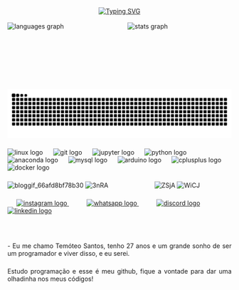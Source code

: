   <div align="center">
    <a href="https://git.io/typing-svg"><img src="https://readme-typing-svg.demolab.com?font=Fira+Code&pause=1000&color=F78900&width=435&lines=%E2%9C%A6%2BBEM%2BVINDOS%2BAO%2BMEU%2BPERFIL!+%3AD+%2B%E2%9C%A6" alt="Typing SVG" /></a>
</div>

<img align="center" alt="" src="./src/header-gif.gif">

<div align="center">
  <img src="https://github-readme-stats.vercel.app/api?username=sabiopescador&hide_title=false&hide_rank=false&show_icons=true&include_all_commits=true&count_private=true&disable_animations=false&theme=midnight-purple&locale=en&hide_border=false" alt="stats graph" height="150em"/>
  
   <img align="left" src="https://github-readme-stats.vercel.app/api/top-langs?username=sabiopescador&locale=en&hide_title=false&layout=compact&card_width=320&langs_count=5&theme=midnight-purple&hide_border=false" height="150em" alt="languages graph"/>
</div>
  
 
###

<picture align="center">
  <source media="(prefers-color-scheme: dark)" srcset="https://raw.githubusercontent.com/sabiopescador/sabiopescador/output/github-contribution-grid-snake-dark.svg">
  <source media="(prefers-color-scheme: light)" srcset="https://raw.githubusercontent.com/sabiopescador/sabiopescador/output/github-contribution-grid-snake-dark.svg">
  <img align="center" alt="github contribution grid snake animation" src="https://raw.githubusercontent.com/sabiopescador/sabiopescador/output/github-contribution-grid-snake.svg">
</picture>

###

<div align="left">
  <img src="https://cdn.jsdelivr.net/gh/devicons/devicon/icons/linux/linux-original.svg" height="35" alt="linux logo"  />
  <img width="15" />
  <img src="https://cdn.jsdelivr.net/gh/devicons/devicon/icons/git/git-plain-wordmark.svg" height="35" alt="git logo"  />
  <img width="15" />
  <img src="https://cdn.jsdelivr.net/gh/devicons/devicon/icons/jupyter/jupyter-original-wordmark.svg" height="35" alt="jupyter logo"  />
  <img width="15" />
  <img src="https://cdn.jsdelivr.net/gh/devicons/devicon/icons/python/python-original-wordmark.svg" height="35" alt="python logo"  />
  <img width="15" />
  <img src="https://cdn.jsdelivr.net/gh/devicons/devicon/icons/anaconda/anaconda-original-wordmark.svg" height="35" alt="anaconda logo"  />
  <img width="15" />
  <img src="https://cdn.jsdelivr.net/gh/devicons/devicon/icons/mysql/mysql-original-wordmark.svg" height="35" alt="mysql logo"  />
  <img width="15" />
  <img src="https://cdn.jsdelivr.net/gh/devicons/devicon/icons/arduino/arduino-original-wordmark.svg" height="35" alt="arduino logo"  />
  <img width="15" />
  <img src="https://cdn.jsdelivr.net/gh/devicons/devicon/icons/cplusplus/cplusplus-original.svg" height="35" alt="cplusplus logo"  />
  <img width="15" />
  <img src="https://cdn.jsdelivr.net/gh/devicons/devicon/icons/docker/docker-original.svg" height="35" alt="docker logo"  />
</div>

###



<div align="left">
  <img src="https://github.com/user-attachments/assets/99b3a767-3d77-4705-b7ef-4fdb8eb8e3ce" alt="bloggif_66afd8bf78b30">
  <img src="https://github.com/user-attachments/assets/d738acab-c0d4-414b-baa8-f6a383a769ad" alt="3nRA">
  <img style="margin-left: 100px;" src="https://github.com/user-attachments/assets/7bd34895-6788-4148-b28a-75eecfee69af" alt="ZSjA" height="150em" >
  <img src="https://github.com/user-attachments/assets/6b0c4704-d525-49e7-ba6e-1e7f302fb17b" alt="WiCJ">
</div>


###

<div align="left">
  <a href="https://www.instagram.com/santos_temoteo/" target="_blank" style="margin: 20px;">
    <img src="https://img.shields.io/static/v1?message=Instagram&logo=instagram&label=&color=ffbd6b&logoColor=333333&labelColor=&style=for-the-badge" height="40" alt="instagram logo"  />
  </a>
  <a href="https://wa.me/5574999015667" target="_blank" style="margin: 20px;">
    <img src="https://img.shields.io/static/v1?message=Whatsapp&logo=whatsapp&label=&color=25D366&logoColor=white&labelColor=&style=for-the-badge" height="40" alt="whatsapp logo"  />
  </a>
  <a href="https://discord.com/invite/Tt67T43Y" target="_blank" style="margin: 20px;">
    <img src="https://img.shields.io/static/v1?message=Discord&logo=discord&label=&color=7289DA&logoColor=white&labelColor=&style=for-the-badge" height="40" alt="discord logo"  />
  </a>
  <a href="https://www.linkedin.com/in/tem%C3%B3teo-santos-154834236" target="_blank">
    <img src="https://img.shields.io/static/v1?message=LinkedIn&logo=linkedin&label=&color=0077B5&logoColor=white&labelColor=&style=for-the-badge" height="40" alt="linkedin logo"  />
  </a>
</div>



###

<br clear="both">

###

<div align="justify">
  <p style="text-align: justify; text-color: #270135;">
   - Eu me chamo Temóteo Santos, tenho 27 anos e um grande sonho de ser um programador e viver disso, e eu serei.
</p>
</div>

###

<p style="text-align: justify;">Estudo programação e esse é meu github, fique a vontade para dar uma olhadinha nos meus códigos!</p>

###


